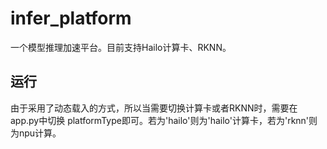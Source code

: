 # infer_platform
一个模型推理加速平台。目前支持Hailo计算卡、RKNN。
## 运行
由于采用了动态载入的方式，所以当需要切换计算卡或者RKNN时，需要在app.py中切换
platformType即可。若为'hailo'则为'hailo'计算卡，若为'rknn'则为npu计算。